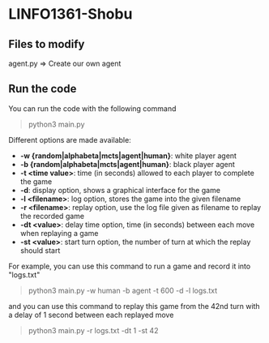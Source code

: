 # LINFO1361-Shobu


## Files to modify

agent.py => Create our own agent


## Run the code
You can run the code with the following command

> python3 main.py

Different options are made available:
- **-w {random|alphabeta|mcts|agent|human}**: white player agent
- **-b {random|alphabeta|mcts|agent|human}**: black player agent
- **-t \<time value\>**: time (in seconds) allowed to each player to complete the game
- **-d**: display option, shows a graphical interface for the game
- **-l \<filename\>**: log option, stores the game into the given filename
- **-r \<filename\>**: replay option, use the log file given as filename to replay the recorded
game
- **-dt \<value\>**: delay time option, time (in seconds) between each move when replaying
a game
- **-st \<value\>**: start turn option, the number of turn at which the replay should start

For example, you can use this command to run a game and record it into "logs.txt"

> python3 main.py -w human -b agent -t 600 -d -l logs.txt

and you can use this command to replay this game from the 42nd turn with a delay of 1 second between each replayed move

> python3 main.py -r logs.txt -dt 1 -st 42